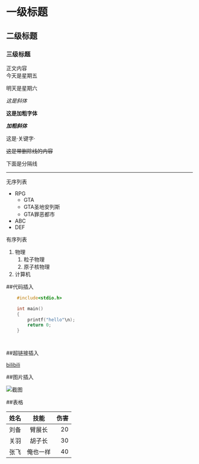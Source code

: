

# 一级标题
## 二级标题
### 三级标题

正文内容 <br>
今天是星期五

明天是星期六

*这是斜体*

**这是加粗字体**

***加粗斜体***

这是·关键字·

~~这是带删除线的内容~~

下面是分隔线
*****


无序列表
* RPG
  * GTA
   * GTA圣地安列斯
   * GTA罪恶都市
* ABC
* DEF

有序列表
1. 物理
   1. 粒子物理
   2. 原子核物理
2. 计算机

##代码插入
```c
	#include<stdio.h>

	int main()
	{
		printf("hello"\n);
		return 0;
	}
```
```java
```
```python
```

##超链接插入

[bilibili](https://www.bilibili.com "点击进入")

##图片插入

![截图](C://Users//JINYX//Desktop//01.jpg "图片")

##表格

姓名|技能|伤害
--|:--:|--:
刘备|臂展长|20
关羽|胡子长|30
张飞|俺也一样|40
